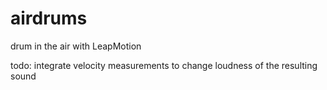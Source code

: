 # airdrums
drum in the air with LeapMotion
 
todo: integrate velocity measurements to change loudness of the resulting sound
